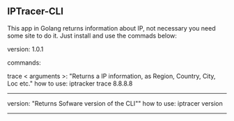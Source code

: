 ## IPTracer-CLI

This app in Golang returns information about IP, not necessary you need some site to do it.
Just install and use the commads below:

version: 1.0.1

commands:

trace < arguments >: "Returns a IP information, as Region, Country, City, Loc etc."
how to use: iptracker trace 8.8.8.8

---

version: "Returns Sofware version of the CLI""
how to use: iptracer version

---
